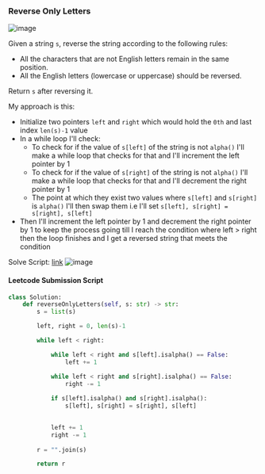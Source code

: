 <h3> Reverse Only Letters </h3>

![image](https://github.com/h4ckyou/h4ckyou.github.io/assets/127159644/909266b5-4a15-4a1c-ada7-076bc815ae82)

Given a string `s`, reverse the string according to the following rules:
- All the characters that are not English letters remain in the same position.
- All the English letters (lowercase or uppercase) should be reversed.

Return `s` after reversing it.

My approach is this:

- Initialize two pointers `left` and `right` which would hold the `0th` and last index `len(s)-1` value
- In a while loop I'll check:
    - To check for if the value of `s[left]` of the string is not `alpha()` I'll make a while loop that checks for that and I'll increment the left pointer by 1
    - To check for if the value of `s[right]` of the string is not `alpha()` I'll make a while loop that checks for that and I'll decrement the right pointer by 1
    - The point at which they exist two values where `s[left]` and `s[right]` is `alpha()` I'll then swap them i.e I'll set ``s[left], s[right] =  s[right], s[left]``
- Then I'll increment the left pointer by 1 and decrement the right pointer by 1 to keep the process going till I reach the condition where left > right then the loop finishes and I get a reversed string that meets the condition
   
Solve Script: [link](https://github.com/h4ckyou/h4ckyou.github.io/blob/main/posts/programming/Leetcode/Reverse%20Only%20Letters/solve.py)
![image](https://github.com/h4ckyou/h4ckyou.github.io/assets/127159644/697658ca-919d-41ca-a8c4-cf9db9db9dc8)


#### Leetcode Submission Script

```python
class Solution:
    def reverseOnlyLetters(self, s: str) -> str:
        s = list(s)

        left, right = 0, len(s)-1

        while left < right:

            while left < right and s[left].isalpha() == False:
                left += 1

            while left < right and s[right].isalpha() == False:
                right -= 1
            
            if s[left].isalpha() and s[right].isalpha():
                s[left], s[right] = s[right], s[left]

            
            left += 1
            right -= 1
        
        r = "".join(s)

        return r
```
